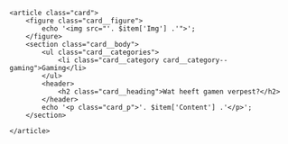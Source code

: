     <article class="card">
        <figure class="card__figure">
            echo '<img src="'. $item['Img'] .'">';
        </figure>
        <section class="card__body">
            <ul class="card__categories">
                <li class="card__category card__category--gaming">Gaming</li>
            </ul>
            <header>
                <h2 class="card__heading">Wat heeft gamen verpest?</h2>
            </header>
            echo '<p class="card_p">'. $item['Content'] .'</p>';
        </section>

    </article>   